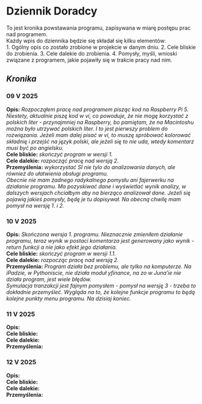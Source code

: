 <h1>Dziennik Doradcy</h1>
<p> To jest kronika powstawania programu, zapisywana w miarę postępu prac nad programem.<br>Każdy wpis do dziennika będzie się składał się kilku elementów:<br>
1. Ogólny opis co zostało zrobione w projekcie w danym dniu.
2. Cele bliskie do zrobienia.
3. Cele dalekie do zrobienia.
4. Pomysły, myśli, wnioski związane z programem, jakie pojawiły się w trakcie pracy nad nim.</p>
<h2><i>Kronika</i></h2>
<h3>09 V 2025</h3>
<p><b>Opis:</b> <i>Rozpocząłem pracę nad programem pisząc kod na Raspberry Pi 5. Niestety, aktualnie piszę kod w vi, co powoduje, że nie mogę korzystać z polskich liter - przynajmniej na Raspberry, bo pamiętam, że na Macintoshu można było utrzywać polskich liter. I to jest pierwszy problem do rozwiązania. Jeżeli mam dalej pisać w vi, to muszę spróbować kolorować składnię i przejść na język polski, ale jeżeli się to nie uda, wtedy komentarz musi być po angielsku.</i><br>
<b>Cele bliskie:</b> <i>skończyć program w wersji 1.</i><br>
<b>Cele dalekie:</b> <i>rozpocząć pracę nad wersją 2.</i><br>
<b>Przemyślenia:</b> <i>wykorzystać SI nie tylo do analizowania danych, ale również do ułatwienia obsługi programu.<br> Obecnie nie mam żadnego radykalnego pomysłu ani fajerwerku na działanie programu. Ma pozyskiwać dane i wyświetlać wynik analizy, w dalszych wersjach chciałbym aby na bierząco analizował dane. Jeżeli się pojawią jakieś pomysły, będę je tu dopisywał. Na obecną chwilę mam pomysł na wersję 1. i 2.</i></p>
<h3>10 V 2025</h3>
<p><b>Opis:</b> <i>Skończona wersja 1. programu.  Nieznacznie zmieniłem działanie programu, teraz wynik w postaci komentarza jest generowany jako wynik - return funkcji a nie jako efekt jego działania.</i><br>
<b>Cele bliskie:</b> <i>skończyć program w wersji 1.1.</i><br>
<b>Cele dalekie:</b> <i>rozpocząc pracę nad wersją 2.</i><br>
<b>Przemyślenia:</b> <i>Program działa bez problemu, ale tylko na komputerze. Na iPadzie, w Pythoniscie, nie działa moduł <i>yfinance</i>, na zo w Juna’ie nie działa program, jest wiele błędów.<br> Symulacja tranzakcji jest fajnym pomysłem - pomysł na wersję 3 - trzeba to dokładnie przemyśleć. Wygląda na to, że kolejne funkcje programu to będą kolejne punkty menu programu. Na dzisiaj koniec.</i></p>


<h3>11 V 2025</h3>
<p>
<b>Opis:</b> <i></i><br>
<b>Cele bliskie:</b> <i></i><br>
<b>Cele dalekie:</b> <i></i><br>
<b>Przemyślenia:</b> <i></i>
</p>

<h3>12 V 2025</h3>
<p>
<b>Opis:</b> <i></i><br>
<b>Cele bliskie:</b> <i></i><br>
<b>Cele dalekie:</b> <i></i><br>
<b>Przemyślenia:</b> <i></i>
</p>